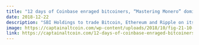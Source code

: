 ```yaml
---
title: "12 days of Coinbase enraged bitcoiners, “Mastering Monero” dominates Amazon while new Tether FUD flares up"
date: 2018-12-22
description: "SBI Holdings to trade Bitcoin, Ethereum and Ripple on its new exchange platform Japanese financial services giant SBI Holdings has recently decided to move into the crypto trading space through their specialized platform called VCTRADE. In an effort to make the platform as appealing as possible from the get-go, SBI will have the exchange accept..."
image: https://captainaltcoin.com/wp-content/uploads/2018/10/fig-21-10-2018_16-24-32.jpg
link: https://captainaltcoin.com/12-days-of-coinbase-enraged-bitcoiners-mastering-monero-dominates-amazon-while-new-tether-fud-flares-up/
---
```

